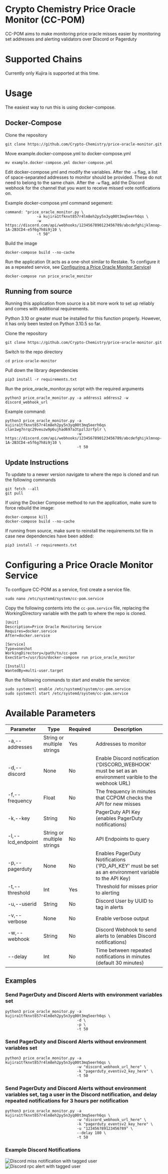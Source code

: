 # Crypto Chemistry Price Oracle Monitor (CC-POM)

CC-POM aims to make monitoring price oracle misses easier by monitoring set addresses and alerting validators over Discord or Pagerduty

# Supported Chains

Currently only Kujira is supported at this time.

# Usage

The easiest way to run this is using docker-compose.

## Docker-Compose

Clone the repository

```
git clone https://github.com/Crypto-Chemistry/price-oracle-monitor.git
```

Move example.docker-compose.yml to docker-compose.yml

```
mv example.docker-compose.yml docker-compose.yml
```

Edit docker-compose.yml and modify the variables. After the `-a` flag, a list of space-separated addresses to monitor should be provided. These do not need to belong to the same chain. After the `-w` flag, add the Discord webhook for the channel that you want to receive missed vote notifications on.

Example docker-compose.yml command segement:

```
command: "price_oracle_monitor.py \
              -a kujira1tfknxt857r4lm8eh2py5n3yq00t3mq5eerh6qs \ 
              -w https://discord.com/api/webhooks/1234567890123456789/abcdefghijklmnop-1A-2B3CD4-e5f6g7h8i9j10 \
              -t 50"
```

Build the image

```
docker-compose build --no-cache
```

Run the application (It acts as a one-shot similar to Restake. To configure it as a repeated service, see [Configuring a Price Oracle Monitor Service](#configuring-a-price-oracle-monitor-service))

```
docker-compose run price_oracle_monitor
```

## Running from source

Running this application from source is a bit more work to set up reliably and comes with additional requirements.

Python 3.10 or greater must be installed for this function properly. However, it has only been tested on Python 3.10.5 so far.

Clone the repository

```
git clone https://github.com/Crypto-Chemistry/price-oracle-monitor.git
```

Switch to the repo directory

```
cd price-oracle-monitor
```

Pull down the library dependencies

```
pip3 install -r requirements.txt
```

Run the price_oracle_monitor.py script with the required arguments

```
python3 price_oracle_monitor.py -a address1 address2 -w discord_webhook_url
```

Example command:

```
python3 price_oracle_monitor.py -a kujira1tfknxt857r4lm8eh2py5n3yq00t3mq5eerh6qs clan1wg7nrqc29veuzw9p6ujhad697a3tpzl3zrfplr \
                                -w https://discord.com/api/webhooks/1234567890123456789/abcdefghijklmnop-1A-2B3CD4-e5f6g7h8i9j10 \
                                -t 50
```

## Update Instructions

To update to a newer version navigate to where the repo is cloned and run the following commands

```
git fetch --all
git pull
```

If using the Docker Compose method to run the application, make sure to force rebuild the image:

```
docker-compose kill
docker-compose build --no-cache
```

If running from source, make sure to reinstall the requirements.txt file in case new dependencies have been added:
```
pip3 install -r requirements.txt
```

# Configuring a Price Oracle Monitor Service

To configure CC-POM as a service, first create a service file.

```
sudo nano /etc/systemd/system/cc-pom.service
```

Copy the following contents into the `cc-pom.service` file, replacing the WorkingDirectory variable with the path to where the repo is cloned.

```
[Unit]
Description=Price Oracle Monitoring Service
Requires=docker.service
After=docker.service

[Service]
Type=oneshot
WorkingDirectory=/path/to/cc-pom
ExecStart=/usr/bin/docker-compose run price_oracle_monitor

[Install]
WantedBy=multi-user.target
```

Run the following commands to start and enable the service:
```
sudo systemctl enable /etc/systemd/system/cc-pom.service
sudo systemctl start /etc/systemd/system/cc-pom.service
```

# Available Parameters

| Parameter         | Type                       | Required | Description                                                                                              |
|-------------------|----------------------------|----------|----------------------------------------------------------------------------------------------------------|
| -a,--addresses    | String or multiple strings | Yes      | Addresses to monitor                                                                                     |
| -d,--discord      | None                       | No       | Enable Discord notification ('DISCORD_WEBHOOK' must be set as an environment varible to the webhook URL) |
| -f,--frequency    | Float                      | No       | The frequency in minutes that CCPOM checks the API for new misses                                        |
| -k,--key          | String                     | No       | PagerDuty API Key (enables PagerDuty notifications)                                                      |
| -l,--lcd_endpoint | String or multiple strings | No       | API Endpoints to query                                                                                   |
| -p,--pagerduty    | None                       | No       | Enables PagerDuty Notifications ('PD_API_KEY' must be set as an environment variable to the API Key)     |
| -t,--threshold    | Int                        | Yes      | Threshold for misses prior to alerting                                                                   |
| -u,--userid       | String                     | No       | Discord User by UUID to tag in alerts                                                                    |
| -v,--verbose      | None                       | No       | Enable verbose output                                                                                    |
| -w,--webhook      | String                     | No       | Discord Webhook to send alerts to (enables Discord notifications)                                        |
| --delay           | Int                        | No       | Time between repeated notifications in minutes (default 30 minutes)                                                 |



## Examples

### Send PagerDuty and Discord Alerts with environment variables set

```
python3 price_oracle_monitor.py -a kujira1tfknxt857r4lm8eh2py5n3yq00t3mq5eerh6qs \
                                -d \
                                -p \
                                -t 50
```

### Send PagerDuty and Discord Alerts without environment variables set

```
python3 price_oracle_monitor.py -a kujira1tfknxt857r4lm8eh2py5n3yq00t3mq5eerh6qs \
                                -w "discord_webhook_url_here" \
                                -k "pagerduty_eventsv2_key_here" \
                                -t 50
```

### Send PagerDuty and Discord Alerts without environment variables set, tag a user in the Discord notification, and delay repeated notifications for 3 hours per notification

```
python3 price_oracle_monitor.py -a kujira1tfknxt857r4lm8eh2py5n3yq00t3mq5eerh6qs \
                                -w "discord_webhook_url_here" \
                                -k "pagerduty_eventsv2_key_here" \
                                -u "123456789123456789" \
                                --delay 180 \
                                -t 50
```

### Example Discord Notifications

![Discord miss notification with tagged user](docs/img/discord_miss_alert.png)
![Discord rpc alert with tagged user](docs/img/discord_rpc_alert.png)